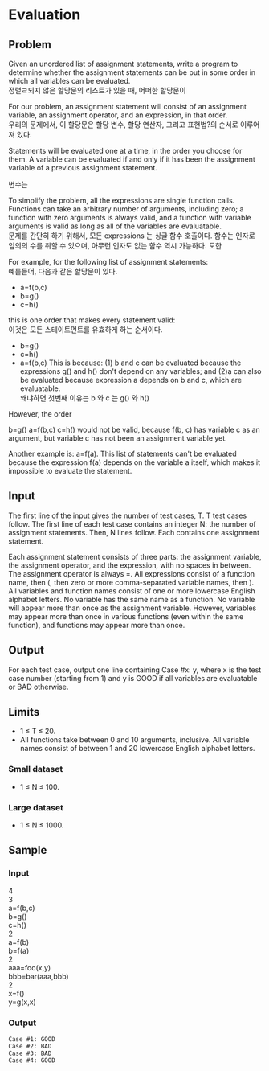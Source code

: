 # Evaluation

## Problem
Given an unordered list of assignment statements, write a program to determine whether the assignment statements can be put in some order in which all variables can be evaluated.    
정렬ㄹ되지 않은 할당문의 리스트가 있을 때, 어떠한 할당문이 


For our problem, an assignment statement will consist of an assignment variable, an assignment operator, and an expression, in that order.     
우리의 문제에서, 이 할당문은 할당 변수, 할당 연산자, 그리고 표현법?의 순서로 이루어져 있다.


Statements will be evaluated one at a time, in the order you choose for them. A variable can be evaluated if and only if it has been the assignment variable of a previous assignment statement.       

변수는 


To simplify the problem, all the expressions are single function calls. Functions can take an arbitrary number of arguments, including zero; a function with zero arguments is always valid, and a function with variable arguments is valid as long as all of the variables are evaluatable.    
문제를 간단히 하기 위해서, 모든 expressions 는 싱글 함수 호출이다. 함수는 인자로 임의의 수를 취할 수 있으며, 아무런 인자도 없는 함수 역시 가능하다. 도한 


For example, for the following list of assignment statements:  
예를들어, 다음과 같은 할당문이 있다.


- a=f(b,c)
- b=g() 
- c=h()  

this is one order that makes every statement valid:  
이것은 모든 스테이트먼트를 유효하게 하는 순서이다.

- b=g()
- c=h()
- a=f(b,c)
This is because: (1) b and c can be evaluated because the expressions g() and h() don't depend on any variables; and (2)a can also be evaluated because expression a depends on b and c, which are evaluatable.  
왜냐하면
첫번째 이유는 b 와 c 는 g() 와 h() 


However, the order

b=g()
a=f(b,c)
c=h()
would not be valid, because f(b, c) has variable c as an argument, but variable c has not been an assignment variable yet.

Another example is: a=f(a). This list of statements can't be evaluated because the expression f(a) depends on the variable a itself, which makes it impossible to evaluate the statement.


## Input

The first line of the input gives the number of test cases, T. T test cases follow. The first line of each test case contains an integer N: the number of assignment statements. Then, N lines follow. Each contains one assignment statement.

Each assignment statement consists of three parts: the assignment variable, the assignment operator, and the expression, with no spaces in between. The assignment operator is always =. All expressions consist of a function name, then (, then zero or more comma-separated variable names, then ). All variables and function names consist of one or more lowercase English alphabet letters. No variable has the same name as a function. No variable will appear more than once as the assignment variable. However, variables may appear more than once in various functions (even within the same function), and functions may appear more than once.


## Output
For each test case, output one line containing Case #x: y, where x is the test case number (starting from 1) and y is GOOD if all variables are evaluatable or BAD otherwise.


## Limits
- 1 ≤ T ≤ 20.
- All functions take between 0 and 10 arguments, inclusive. All variable names consist of between 1 and 20 lowercase English alphabet letters.


### Small dataset
- 1 ≤ N ≤ 100.


### Large dataset
- 1 ≤ N ≤ 1000.


## Sample 

### Input 
4    
3  
a=f(b,c)  
b=g()  
c=h()  
2  
a=f(b)  
b=f(a)  
2  
aaa=foo(x,y)  
bbb=bar(aaa,bbb)  
2  
x=f()  
y=g(x,x)  


### Output 
	Case #1: GOOD
	Case #2: BAD
	Case #3: BAD
	Case #4: GOOD

